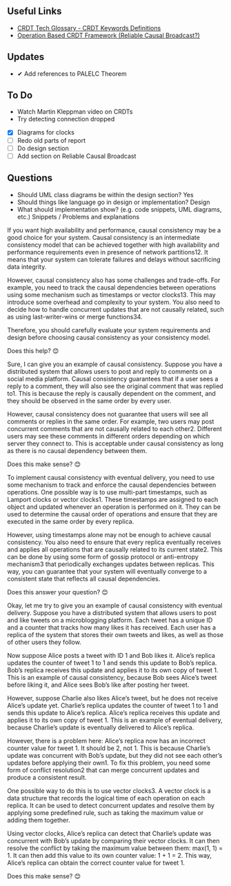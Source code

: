 ## Useful Links
* [CRDT Tech Glossary - CRDT Keywords Definitions](https://crdt.tech/glossary)
* [Operation Based CRDT Framework (Reliable Causal Broadcast?)](http://krasserm.github.io/2016/10/19/operation-based-crdt-framework/)


## Updates
- ✔ Add references to PALELC Theorem

## To Do
- Watch Martin Kleppman video on CRDTs
- Try detecting connection dropped 
- [x] Diagrams for clocks 
- [ ] Redo old parts of report
- [ ] Do design section
- [ ] Add section on Reliable Causal Broadcast 

## Questions 
- Should UML class diagrams be within the design section? Yes
- Should things like language go in design or implementation? Design
- What should implementation show? (e.g. code snippets, UML diagrams, etc.) Snippets / Problems and explanations


If you want high availability and performance, causal consistency may be a good choice for your system. Causal consistency is an intermediate consistency model that can be achieved together with high availability and performance requirements even in presence of network partitions12. It means that your system can tolerate failures and delays without sacrificing data integrity.

However, causal consistency also has some challenges and trade-offs. For example, you need to track the causal dependencies between operations using some mechanism such as timestamps or vector clocks13. This may introduce some overhead and complexity to your system. You also need to decide how to handle concurrent updates that are not causally related, such as using last-writer-wins or merge functions34.

Therefore, you should carefully evaluate your system requirements and design before choosing causal consistency as your consistency model.

Does this help? 😊

Sure, I can give you an example of causal consistency. Suppose you have a distributed system that allows users to post and reply to comments on a social media platform. Causal consistency guarantees that if a user sees a reply to a comment, they will also see the original comment that was replied to1. This is because the reply is causally dependent on the comment, and they should be observed in the same order by every user.

However, causal consistency does not guarantee that users will see all comments or replies in the same order. For example, two users may post concurrent comments that are not causally related to each other2. Different users may see these comments in different orders depending on which server they connect to. This is acceptable under causal consistency as long as there is no causal dependency between them.

Does this make sense? 😊

To implement causal consistency with eventual delivery, you need to use some mechanism to track and enforce the causal dependencies between operations. One possible way is to use multi-part timestamps, such as Lamport clocks or vector clocks1. These timestamps are assigned to each object and updated whenever an operation is performed on it. They can be used to determine the causal order of operations and ensure that they are executed in the same order by every replica.

However, using timestamps alone may not be enough to achieve causal consistency. You also need to ensure that every replica eventually receives and applies all operations that are causally related to its current state2. This can be done by using some form of gossip protocol or anti-entropy mechanism3 that periodically exchanges updates between replicas. This way, you can guarantee that your system will eventually converge to a consistent state that reflects all causal dependencies.

Does this answer your question? 😊

Okay, let me try to give you an example of causal consistency with eventual delivery. Suppose you have a distributed system that allows users to post and like tweets on a microblogging platform. Each tweet has a unique ID and a counter that tracks how many likes it has received. Each user has a replica of the system that stores their own tweets and likes, as well as those of other users they follow.

Now suppose Alice posts a tweet with ID 1 and Bob likes it. Alice’s replica updates the counter of tweet 1 to 1 and sends this update to Bob’s replica. Bob’s replica receives this update and applies it to its own copy of tweet 1. This is an example of causal consistency, because Bob sees Alice’s tweet before liking it, and Alice sees Bob’s like after posting her tweet.

However, suppose Charlie also likes Alice’s tweet, but he does not receive Alice’s update yet. Charlie’s replica updates the counter of tweet 1 to 1 and sends this update to Alice’s replica. Alice’s replica receives this update and applies it to its own copy of tweet 1. This is an example of eventual delivery, because Charlie’s update is eventually delivered to Alice’s replica.

However, there is a problem here: Alice’s replica now has an incorrect counter value for tweet 1. It should be 2, not 1. This is because Charlie’s update was concurrent with Bob’s update, but they did not see each other’s updates before applying their own1. To fix this problem, you need some form of conflict resolution2 that can merge concurrent updates and produce a consistent result.

One possible way to do this is to use vector clocks3. A vector clock is a data structure that records the logical time of each operation on each replica. It can be used to detect concurrent updates and resolve them by applying some predefined rule, such as taking the maximum value or adding them together.

Using vector clocks, Alice’s replica can detect that Charlie’s update was concurrent with Bob’s update by comparing their vector clocks. It can then resolve the conflict by taking the maximum value between them: max(1, 1) = 1. It can then add this value to its own counter value: 1 + 1 = 2. This way, Alice’s replica can obtain the correct counter value for tweet 1.

Does this make sense? 😊